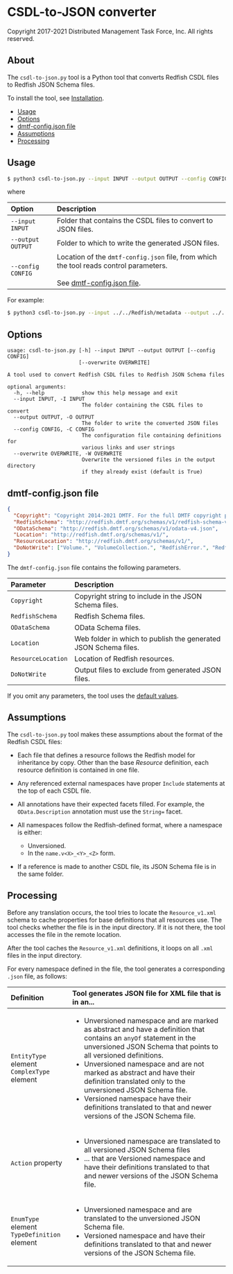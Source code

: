 # CSDL-to-JSON converter

Copyright 2017-2021 Distributed Management Task Force, Inc. All rights reserved.

## About

The `csdl-to-json.py` tool is a Python tool that converts Redfish CSDL files to Redfish JSON Schema files.

To install the tool, see [Installation](https://github.com/DMTF/Redfish-Tools#installation "https://github.com/DMTF/Redfish-Tools#installation").

* [Usage](#usage)
* [Options](#options)
* [dmtf-config.json file](#dmtf-configjson-file)
* [Assumptions](#assumptions)
* [Processing](#processing)

## Usage

```bash
$ python3 csdl-to-json.py --input INPUT --output OUTPUT --config CONFIG
```

where

| Option             | Description                                                   | 
| :----------------- | :------------------------------------------------------------ |
| `--input INPUT`    | Folder that contains the CSDL files to convert to JSON files. |
| `--output OUTPUT`  | Folder to which to write the generated JSON files.            |
| `--config CONFIG`  | Location of the `dmtf-config.json` file, from which the tool reads control parameters.<br/><br/>See [dmtf-config.json file](#dmtf-configjson-file). |

For example:

```bash
$ python3 csdl-to-json.py --input ../../Redfish/metadata --output ../../Redfish/json-schema/ --config dmtf-config.json
```

## Options

```text
usage: csdl-to-json.py [-h] --input INPUT --output OUTPUT [--config CONFIG]
                       [--overwrite OVERWRITE]

A tool used to convert Redfish CSDL files to Redfish JSON Schema files

optional arguments:
  -h, --help            show this help message and exit
  --input INPUT, -I INPUT
                        The folder containing the CSDL files to convert
  --output OUTPUT, -O OUTPUT
                        The folder to write the converted JSON files
  --config CONFIG, -C CONFIG
                        The configuration file containing definitions for
                        various links and user strings
  --overwrite OVERWRITE, -W OVERWRITE
                        Overwrite the versioned files in the output directory
                        if they already exist (default is True)
```

## dmtf-config.json file

<a id="default-values"></a>
```json
{
  "Copyright": "Copyright 2014-2021 DMTF. For the full DMTF copyright policy, see http://www.dmtf.org/about/policies/copyright",
  "RedfishSchema": "http://redfish.dmtf.org/schemas/v1/redfish-schema-v1.json",
  "ODataSchema": "http://redfish.dmtf.org/schemas/v1/odata-v4.json",
  "Location": "http://redfish.dmtf.org/schemas/v1/",
  "ResourceLocation": "http://redfish.dmtf.org/schemas/v1/",
  "DoNotWrite": ["Volume.", "VolumeCollection.", "RedfishError.", "RedfishExtensions.", "Validation."]
}
```

The `dmtf-config.json` file contains the following parameters.

| Parameter          | Description                                                     | 
| :----------------- | :-------------------------------------------------------------- |
| `Copyright`        | Copyright string to include in the JSON Schema files.           |
| `RedfishSchema`    | Redfish Schema files.                                           |
| `ODataSchema`      | OData Schema files.                                             |
| `Location`         | Web folder in which to publish the generated JSON Schema files. |
| `ResourceLocation` | Location of Redfish resources.                                  |
| `DoNotWrite`       | Output files to exclude from generated JSON files.              |

If you omit any parameters, the tool uses the [default values](#default-values).

## Assumptions

The `csdl-to-json.py` tool makes these assumptions about the format of the Redfish CSDL files:

* Each file that defines a resource follows the Redfish model for inheritance by copy. Other than the base *Resource* definition, each resource definition is contained in one file.
* Any referenced external namespaces have proper `Include` statements at the top of each CSDL file.
* All annotations have their expected facets filled. For example, the `OData.Description` annotation must use the `String=` facet.
* All namespaces follow the Redfish-defined format, where a namespace is either:

    * Unversioned.
    * In the `name.v<X>_<Y>_<Z>` form.
* If a reference is made to another CSDL file, its JSON Schema file is in the same folder.

## Processing

Before any translation occurs, the tool tries to locate the `Resource_v1.xml` schema to cache properties for base definitions that all resources use. The tool checks whether the file is in the input directory. If it is not there, the tool accesses the file in the remote location.

After the tool caches the `Resource_v1.xml` definitions, it loops on all `.xml` files in the input directory.

For every namespace defined in the file, the tool generates a corresponding `.json` file, as follows:

| Definition                  | Tool generates JSON file for XML file that is in an...                             |
| :-------------------------- | :--------------------------------------------------------------------------------- |
| `EntityType` element<br/>`ComplexType` element | <ul><li>Unversioned namespace and are marked as abstract and have a definition that contains an `anyOf` statement in the unversioned JSON Schema that points to all versioned definitions.</li><li>Unversioned namespace and are not marked as abstract and have their definition translated only to the unversioned JSON Schema file.</li><li>Versioned namespace have their definitions translated to that and newer versions of the JSON Schema file.</li></ul> |
| `Action` property |<ul><li>Unversioned namespace are translated to all versioned JSON Schema files</li><li>... that are Versioned namespace and have their definitions translated to that and newer versions of the JSON Schema file.</li></ul> |
| `EnumType` element<br/> `TypeDefinition` element | <ul><li>Unversioned namespace and are translated to the unversioned JSON Schema file.</li><li>Versioned namespace and have their definitions translated to that and newer versions of the JSON Schema file.</li></ul> |
